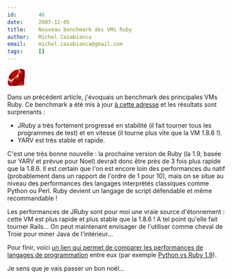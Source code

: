 ```yaml
---
id:       46
date:     2007-12-05
title:    Nouveau benchmark des VMs Ruby
author:   Michel Casabianca
email:    michel.casabianca@gmail.com
tags:     []
---
```


![](logo-ruby.png)

Dans un précédent article, j'évoquais un benchmark des principales VMs Ruby. Ce benchmark a été mis à jour [à cette adresse](http://antoniocangiano.com/2007/12/03/the-great-ruby-shootout/) et les résultats sont surprenants :

- JRuby a très fortement progressé en stabilité (il fait tourner tous les programmes de test) et en vitesse (il tourne plus vite que la VM 1.8.6 !).
- YARV est très stable et rapide.


C'est une très bonne nouvelle : la prochaine version de Ruby (la 1.9, basée sur YARV et prévue pour Noel) devrait donc être près de 3 fois plus rapide que la 1.8.6. Il est certain que l'on est encore loin des performances du natif (probablement dans un rapport de l'ordre de 1 pour 10), mais on se situe au niveau des performances des langages interprètés classiques comme Python ou Perl. Ruby devient un langage de script défendable et même recommandable !

Les performances de JRuby sont pour moi une vraie source d'étonnement : cette VM est plus rapide et plus stable que la 1.8.6 ! A tel point qu'elle fait tourner Rails... On peut maintenant envisager de l'utiliser comme cheval de Troie pour miner Java de l'intérieur...

Pour finir, voici [un lien qui permet de comparer les performances de langages de programmation](http://shootout.alioth.debian.org/gp4sandbox/) entre eux (par exemple [Python vs Ruby 1.9](http://shootout.alioth.debian.org/gp4sandbox/benchmark.php?test=all&lang=python&lang2=yarv)).

Je sens que je vais passer un bon noël...

